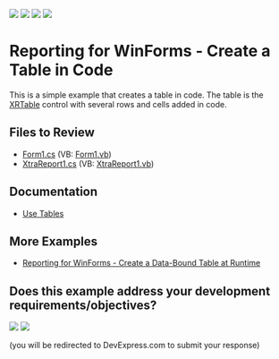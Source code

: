 <!-- default badges list -->
![](https://img.shields.io/endpoint?url=https://codecentral.devexpress.com/api/v1/VersionRange/128602611/24.2.1%2B)
[![](https://img.shields.io/badge/Open_in_DevExpress_Support_Center-FF7200?style=flat-square&logo=DevExpress&logoColor=white)](https://supportcenter.devexpress.com/ticket/details/E1333)
[![](https://img.shields.io/badge/📖_How_to_use_DevExpress_Examples-e9f6fc?style=flat-square)](https://docs.devexpress.com/GeneralInformation/403183)
[![](https://img.shields.io/badge/💬_Leave_Feedback-feecdd?style=flat-square)](#does-this-example-address-your-development-requirementsobjectives)
<!-- default badges end -->
# Reporting for WinForms - Create a Table in Code


This is a simple example that creates a table in code. The table is the [XRTable](https://docs.devexpress.com/XtraReports/DevExpress.XtraReports.UI.XRTable) control with several rows and cells added in code.

## Files to Review

* [Form1.cs](CS/XRTableTest/Form1.cs) (VB: [Form1.vb](VB/XRTableTest/Form1.vb))
* [XtraReport1.cs](CS/XRTableTest/XtraReport1.cs) (VB: [XtraReport1.vb](VB/XRTableTest/XtraReport1.vb))

## Documentation

- [Use Tables](https://docs.devexpress.com/XtraReports/9741/detailed-guide-to-devexpress-reporting/use-report-controls/use-tables)

## More Examples

- [Reporting for WinForms - Create a Data-Bound Table at Runtime](https://github.com/DevExpress-Examples/reporting-create-table-at-runtime)
<!-- feedback -->
## Does this example address your development requirements/objectives?

[<img src="https://www.devexpress.com/support/examples/i/yes-button.svg"/>](https://www.devexpress.com/support/examples/survey.xml?utm_source=github&utm_campaign=reporting-winforms-create-simple-table&~~~was_helpful=yes) [<img src="https://www.devexpress.com/support/examples/i/no-button.svg"/>](https://www.devexpress.com/support/examples/survey.xml?utm_source=github&utm_campaign=reporting-winforms-create-simple-table&~~~was_helpful=no)

(you will be redirected to DevExpress.com to submit your response)
<!-- feedback end -->
